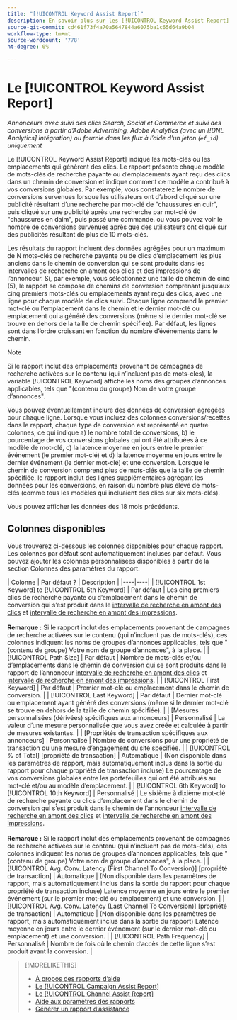 ```yaml
---
title: "[!UICONTROL Keyword Assist Report]"
description: En savoir plus sur les [!UICONTROL Keyword Assist Report].
source-git-commit: cd461f73f4a70a5647844a6075ba1c65d64a9b04
workflow-type: tm+mt
source-wordcount: '778'
ht-degree: 0%

---
```


# Le [!UICONTROL Keyword Assist Report]

*Annonceurs avec suivi des clics Search, Social et Commerce et suivi des conversions à partir d’Adobe Advertising, Adobe Analytics (avec un [!DNL Analytics] intégration) ou fournie dans les flux à l’aide d’un jeton (`ef_id`) uniquement*

Le [!UICONTROL Keyword Assist Report] indique les mots-clés ou les emplacements qui génèrent des clics. Le rapport présente chaque modèle de mots-clés de recherche payante ou d’emplacements ayant reçu des clics dans un chemin de conversion et indique comment ce modèle a contribué à vos conversions globales. Par exemple, vous constaterez le nombre de conversions survenues lorsque les utilisateurs ont d’abord cliqué sur une publicité résultant d’une recherche par mot-clé de &quot;chaussures en cuir&quot;, puis cliqué sur une publicité après une recherche par mot-clé de &quot;chaussures en daim&quot;, puis passé une commande. ou vous pouvez voir le nombre de conversions survenues après que des utilisateurs ont cliqué sur des publicités résultant de plus de 10 mots-clés.

Les résultats du rapport incluent des données agrégées pour un maximum de N mots-clés de recherche payante ou de clics d’emplacement les plus anciens dans le chemin de conversion qui se sont produits dans les intervalles de recherche en amont des clics et des impressions de l’annonceur. Si, par exemple, vous sélectionnez une taille de chemin de cinq (5), le rapport se compose de chemins de conversion comprenant jusqu’aux cinq premiers mots-clés ou emplacements ayant reçu des clics, avec une ligne pour chaque modèle de clics suivi. Chaque ligne comprend le premier mot-clé ou l’emplacement dans le chemin et le dernier mot-clé ou emplacement qui a généré des conversions (même si le dernier mot-clé se trouve en dehors de la taille de chemin spécifiée). Par défaut, les lignes sont dans l’ordre croissant en fonction du nombre d’événements dans le chemin.

>[!NOTE]
>
>Si le rapport inclut des emplacements provenant de campagnes de recherche activées sur le contenu (qui n’incluent pas de mots-clés), la variable [!UICONTROL Keyword] affiche les noms des groupes d’annonces applicables, tels que &quot;(contenu du groupe) Nom de votre groupe d’annonces&quot;.

Vous pouvez éventuellement inclure des données de conversion agrégées pour chaque ligne. Lorsque vous incluez des colonnes conversions/recettes dans le rapport, chaque type de conversion est représenté en quatre colonnes, ce qui indique a) le nombre total de conversions, b) le pourcentage de vos conversions globales qui ont été attribuées à ce modèle de mot-clé, c) la latence moyenne en jours entre le premier événement (le premier mot-clé) et d) la latence moyenne en jours entre le dernier événement (le dernier mot-clé) et une conversion. Lorsque le chemin de conversion comprend plus de mots-clés que la taille de chemin spécifiée, le rapport inclut des lignes supplémentaires agrègant les données pour les conversions, en raison du nombre plus élevé de mots-clés (comme tous les modèles qui incluaient des clics sur six mots-clés).

Vous pouvez afficher les données des 18 mois précédents.

## Colonnes disponibles

Vous trouverez ci-dessous les colonnes disponibles pour chaque rapport. Les colonnes par défaut sont automatiquement incluses par défaut. Vous pouvez ajouter les colonnes personnalisées disponibles à partir de la section Colonnes des paramètres du rapport.

| Colonne | Par défaut ? | Description |
|----|----|
| [!UICONTROL 1st Keyword] to [!UICONTROL 5th Keyword] | Par défaut | Les cinq premiers clics de recherche payante ou d’emplacement dans le chemin de conversion qui s’est produit dans le [intervalle de recherche en amont des clics](/help/search-social-commerce/glossary.md#c-d) et [intervalle de recherche en amont des impressions](/help/search-social-commerce/glossary.md#i-j).<br><br><b>Remarque :</b> Si le rapport inclut des emplacements provenant de campagnes de recherche activées sur le contenu (qui n’incluent pas de mots-clés), ces colonnes indiquent les noms de groupes d’annonces applicables, tels que &quot;(contenu de groupe) Votre nom de groupe d’annonces&quot;, à la place. |
| [!UICONTROL Path Size] | Par défaut | Nombre de mots-clés et/ou d’emplacements dans le chemin de conversion qui se sont produits dans le rapport de l’annonceur [intervalle de recherche en amont des clics](/help/search-social-commerce/glossary.md#c-d) et [intervalle de recherche en amont des impressions](/help/search-social-commerce/glossary.md#i-j). |
| [!UICONTROL First Keyword] | Par défaut | Premier mot-clé ou emplacement dans le chemin de conversion. |
| [!UICONTROL Last Keyword] | Par défaut | Dernier mot-clé ou emplacement ayant généré des conversions (même si le dernier mot-clé se trouve en dehors de la taille de chemin spécifiée). |
| \[Mesures personnalisées (dérivées) spécifiques aux annonceurs\] | Personnalisé | La valeur d’une mesure personnalisée que vous avez créée et calculée à partir de mesures existantes. |
| \[Propriétés de transaction spécifiques aux annonceurs\] | Personnalisé | Nombre de conversions pour une propriété de transaction ou une mesure d’engagement du site spécifiée. |
| [!UICONTROL % of Total] \[propriété de transaction\] | Automatique | (Non disponible dans les paramètres de rapport, mais automatiquement inclus dans la sortie du rapport pour chaque propriété de transaction incluse) Le pourcentage de vos conversions globales entre les portefeuilles qui ont été attribués au mot-clé et/ou au modèle d’emplacement. |
| [!UICONTROL 6th Keyword] to [!UICONTROL 10th Keyword] | Personnalisé | Le sixième à dixième mot-clé de recherche payante ou clics d’emplacement dans le chemin de conversion qui s’est produit dans le chemin de l’annonceur [intervalle de recherche en amont des clics](/help/search-social-commerce/glossary.md#c-d) et [intervalle de recherche en amont des impressions](/help/search-social-commerce/glossary.md#i-j).<br><br><b>Remarque :</b> Si le rapport inclut des emplacements provenant de campagnes de recherche activées sur le contenu (qui n’incluent pas de mots-clés), ces colonnes indiquent les noms de groupes d’annonces applicables, tels que &quot;(contenu de groupe) Votre nom de groupe d’annonces&quot;, à la place. |
| [!UICONTROL Avg. Conv. Latency (First Channel To Conversion)] \[propriété de transaction\] | Automatique | (Non disponible dans les paramètres de rapport, mais automatiquement inclus dans la sortie du rapport pour chaque propriété de transaction incluse) Latence moyenne en jours entre le premier événement (sur le premier mot-clé ou emplacement) et une conversion. |
| [!UICONTROL Avg. Conv. Latency (Last Channel To Conversion)] \[propriété de transaction\] | Automatique | (Non disponible dans les paramètres de rapport, mais automatiquement inclus dans la sortie du rapport) Latence moyenne en jours entre le dernier événement (sur le dernier mot-clé ou emplacement) et une conversion. |
| [!UICONTROL Path Frequency] | Personnalisé | Nombre de fois où le chemin d’accès de cette ligne s’est produit avant la conversion. |

<table style="table-layout:auto">

>[!MORELIKETHIS]
>
>* [À propos des rapports d’aide](assist-report-about.md)
>* [Le [!UICONTROL Campaign Assist Report]](campaign-assist-report.md)
>* [Le [!UICONTROL Channel Assist Report]](channel-assist-report.md)
>* [Aide aux paramètres des rapports](assist-report-settings.md)
>* [Générer un rapport d’assistance](assist-report-generate.md)

